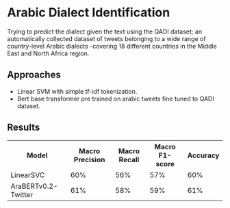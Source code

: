 # Arabic Dialect Identification

Trying to predict the dialect given the text using the QADI dataset; an automatically collected dataset of tweets belonging to a wide range of
country-level Arabic dialects -covering 18 different countries in the Middle East and North
Africa region.

## Approaches

* Linear SVM with simple tf-idf tokenization.
* Bert base transformer pre trained on arabic tweets fine tuned to QADI dataset.

<h2><b>Results</b></h1>

<table style="width:100%">
  <tr>
    <th>Model</th>
    <th>Macro Precision</th>
    <th>Macro Recall</th>
    <th>Macro F1-score</th>
    <th>Accuracy</th>
  </tr>
  
  <tr>
    <td>LinearSVC</td> <td>60%</td>  <td>56%</td>  <td>57%</td>  <td>60%</td>
  </tr>
 
 <tr>
    <td>AraBERTv0.2-Twitter</td> <td>61%</td>  <td>58%</td>  <td>59%</td>  <td>61%</td>
  </tr>  
</table>
